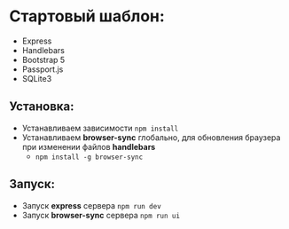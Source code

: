 # Стартовый шаблон:
- Express
- Handlebars
- Bootstrap 5
- Passport.js
- SQLite3

## Установка:
- Устанавливаем зависимости `npm install`
- Устанавливаем **browser-sync** глобально, для обновления браузера
при изменении файлов **handlebars**
  - `npm install -g browser-sync`

## Запуск:
- Запуск **express** сервера `npm run dev`
- Запуск **browser-sync** сервера `npm run ui`
